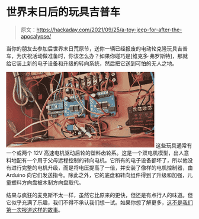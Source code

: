 # 世界末日后的玩具吉普车

> 原文：<https://hackaday.com/2021/09/25/a-toy-jeep-for-after-the-apocalypse/>

当你的朋友去参加后世界末日荒原节，送你一辆已经报废的电动轮克隆玩具吉普车，为庆祝活动做准备时，你该怎么办？如果你碰巧是[维克多·弗罗斯特]，那就给它装上新的电子设备和升级的转向系统，然后把它送到可怕的无人之地。

[![](img/a7c760d22e7d445c162e4df41026ce06.png)](https://hackaday.com/wp-content/uploads/2021/09/post-apocalyptic-toy-jeep-control-hardware.jpg) 这些玩具通常有一个或两个 12V 高速电机驱动后轮的塑料齿轮系。这是一个双电机模型，出人意料地配有一个用于父母远程控制的转向电机。它所有的电子设备都坏了，所以他没有进行完整的电机升级，而是将电压提高了一倍，并安装了像样的电机控制器，由 Arduino 向它们发送指令。除此之外，它的底盘和转向组件得到了升级和加强，儿童塑料方向盘被木制方向盘取代。

结果与疯狂的麦克斯不太一样，虽然它比原来的更快，但还是有点行人的味道。但它似乎充满了乐趣，我们不得不承认我们想一试。如果你想了解更多，[这不是我们第一次报道这样的故事](https://hackaday.com/2016/11/14/power-wheels-rescued-restored-and-enhanced/)。
